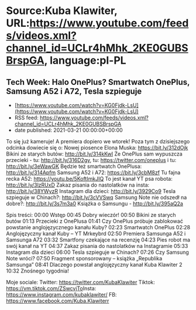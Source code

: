# Source:Kuba Klawiter, URL:https://www.youtube.com/feeds/videos.xml?channel_id=UCLr4hMhk_2KE0GUBSBrspGA, language:pl-PL

## Tech Week: Halo OnePlus? Smartwatch OnePlus, Samsung A52 i A72, Tesla szpieguje
 - [https://www.youtube.com/watch?v=KG0Fjdk-LsU](https://www.youtube.com/watch?v=KG0Fjdk-LsU)
 - RSS feed: https://www.youtube.com/feeds/videos.xml?channel_id=UCLr4hMhk_2KE0GUBSBrspGA
 - date published: 2021-03-21 00:00:00+00:00

To się już kameruje! A premiera dopiero we wtorek! Poza tym z dzisiejszego odcinka dowiecie się o:
Nowej piosence Elona Muska: https://bit.ly/312dOjk
Bikini ze starych butów: http://bit.ly/314kKwI
Że OnePlus sam wypuszcza przecieki - tu: http://bit.ly/316D2gy,  tu: https://twitter.com/oneplus i tu: http://bit.ly/3eWawGK
Będzie też smartwatch OnePlusa: http://bit.ly/314Apfm
Samsung A52 i A72: https://bit.ly/3cbM8zf
Tu fajna recka A52: https://youtu.be/5KoftImkJIQ
To jest kanał YT psa robota: http://bit.ly/3lzRUxD
Zakaz pisania do nastolatków na insta: http://bit.ly/38YWyzR
Instagram dla dzieci: http://bit.ly/3929Co9
Tesla szpieguje w Chinach?: http://bit.ly/3cVVSwq
Samsung Note nie odszedł na dobre?: http://bit.ly/3s7m3a0
Książka o Samsungu - http://bit.ly/395aQ2a

Spis treści:
00:00 Wstęp
00:45 Dobry wieczór!
00:50 Bikini ze starych butów
01:13 Przecieki z OnePlusa
01:41 Czy OnePlus próbuje zablokować powstanie anglojęzycznego kanału Kuby?
02:23 Smartwatch OnePlus
02:28 Anglojęzyczny kanał Kuby – YT Mrkeybrd
02:50 Premiera Samsunga A52 i Samsunga A72
03:32 Smartfony czekające na recenzję
04:23 Pies robot ma swój kanał na YT
04:37 Zakaz pisania do nastolatków na Instagramie
05:33 Instagram dla dzieci
06:00 Tesla szpieguje w Chinach?
07:26 Czy Samsung Note wróci?
07:50 Fragment sponsorowany – książka „Republika Samsunga”
08:41 Dlaczego powstał anglojęzyczny kanał Kuba Klawiter 2
10:32 Znośnego tygodnia!

Moje sociale: 
Twitter: https://twitter.com/KubaKlawiter
Tiktok: https://vm.tiktok.com/ZSwcvjTo​
Insta: https://www.instagram.com/kubaklawiter/
FB: https://www.facebook.com/Kuba.Klawiterr

